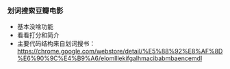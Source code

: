 ### 划词搜索豆瓣电影

* 基本没啥功能
* 看看打分和简介
* 主要代码结构来自划词搜书：https://chrome.google.com/webstore/detail/%E5%88%92%E8%AF%8D%E6%90%9C%E4%B9%A6/elomlllekifgalhmacibabmbaencemdl
